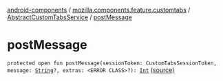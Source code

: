 [android-components](../../index.md) / [mozilla.components.feature.customtabs](../index.md) / [AbstractCustomTabsService](index.md) / [postMessage](./post-message.md)

# postMessage

`protected open fun postMessage(sessionToken: CustomTabsSessionToken, message: `[`String`](https://kotlinlang.org/api/latest/jvm/stdlib/kotlin/-string/index.html)`?, extras: <ERROR CLASS>?): `[`Int`](https://kotlinlang.org/api/latest/jvm/stdlib/kotlin/-int/index.html) [(source)](https://github.com/mozilla-mobile/android-components/blob/master/components/feature/customtabs/src/main/java/mozilla/components/feature/customtabs/AbstractCustomTabsService.kt#L109)